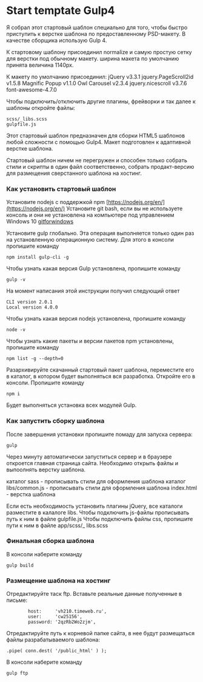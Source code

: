 # Start temptate Gulp4

Я собрал этот стартовый шаблон специально для того, чтобы быстро приступить к верстке шаблона по предоставленному PSD-макету. В качестве сборщика использую Gulp 4.

К стартовому шаблону присоединил normalize и самую простую сетку для верстки под обычному макету. ширина макета по умолчанию принята величина 1140px.

К макету по умолчанию присоединил:
jQuery v3.3.1
jquery.PageScroll2id v1.5.8
Magnific Popup v1.1.0
Owl Carousel v2.3.4
jquery.nicescroll v3.7.6
font-awesome-4.7.0

Чтобы подключить/отключить другие плагины, фрейворки и так далее к шаблоны откройте файлы:

```
scss/_libs.scss
gulpfile.js
```

Этот стартовый шаблон предназначен для сборки HTML5 шаблонов любой сложности с помощью Gulp4. Макет подготовлен к адаптивной верстке шаблона.

Стартовый шаблон ничем не перегружен и способен только собрать стили и скрипты в один файл соответственно, собрать продакт-версию для размещения сверстанного шаблона на хостинг.

### Как установить стартовый шаблон

Установите nodejs с поддержкой npm [https://nodejs.org/en/](https://nodejs.org/en/)
Установите git bash, если вы не используете консоль и они не установлена на компьютере под управлением Windows 10 [gitforwindows](https://gitforwindows.org/)

Установите gulp глобально. Эта операция выполняется только один раз на установленную операционную систему. Для этого в консоли пропишите команду

```
npm install gulp-cli -g
```

Чтобы узнать какая версия Gulp установлена, пропишите команду

```
gulp -v
```

На момент написания этой инструкции получил следующий ответ

```
CLI version 2.0.1
Local version 4.0.0
```

Чтобы узнать какая версия nodejs установлена, пропишите команду

```
node -v
```

Чтобы узнать какие пакеты и версии пакетов npm установлены, пропишите команду

```
npm list -g --depth=0
```

Разархивируйте скачанный стартовый пакет шаблона, переместите его в каталог, в котором будет выполняться вся разработка. Откройте его в консоли. Пропишите команду

```
npm i
```

Будет выполняться установка всех модулей Gulp.

### Как запустить сборку шаблона

После завершения установки пропишите помаду для запуска сервера:

```
gulp
```

Через минуту автоматически запуститься сервер и в браузере откроется главная страница сайта. Необходимо открыть файлы и выпоолнять верстку шаблона.

каталог sass - прописывать стили для оформления шаблона
каталог libs/common.js - прописывать стили для оформления шаблона
index.html - верстка шаблона

Если есть необходимость установить плагины jQuery, все каталоги разместите в калалоге libs.
Чтобы подключить js-файлы прописывать путь к ним в файле gulpfile.js
Чтобы подключить файлы css, пропишите пути к ним в файле app/scss/_ libs.scss

### Финальная сборка шаблона

В консоли наберите команду

```
gulp build
```

### Размещение шаблона на хостинг

Отредактируйте таск ftp. Вставьте реальные данные полученные в письме:

```
		host:     'vh210.timeweb.ru',
		user:     'cw25156',
		password: '2qzRb2Wo2zjm',
```
Отредактируйте путь к корневой папке сайта, в нее будут размещаться файлы разрабатываемого шаблона:
```
.pipe( conn.dest( '/public_html' ) );
```

В консоли наберите команду

```
gulp ftp
```

